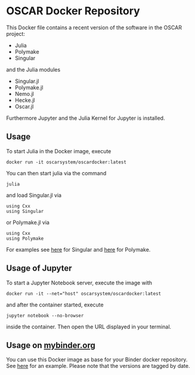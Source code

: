 # OSCAR Docker Repository

This Docker file contains a recent version of the software in the OSCAR project:

- Julia
- Polymake
- Singular

and the Julia modules

- Singular.jl
- Polymake.jl
- Nemo.jl
- Hecke.jl
- Oscar.jl

Furthermore Jupyter and the Julia Kernel for Jupyter is installed.

## Usage

To start Julia in the Docker image, execute
```
docker run -it oscarsystem/oscardocker:latest
```
You can then start julia via the command
```
julia
```
and load Singular.jl via
```
using Cxx
using Singular
```
or Polymake.jl via
```
using Cxx
using Polymake
```
For examples see [here](https://nbviewer.jupyter.org/github/oscar-system/OSCARBinder/blob/master/Singular.ipynb) for Singular and [here](https://nbviewer.jupyter.org/github/oscar-system/OSCARBinder/blob/master/g-vectors_of_random_simplicial_6-polytopes.ipynb)
for Polymake.

## Usage of Jupyter

To start a Jupyter Notebook server, execute the image with
```
docker run -it --net="host" oscarsystem/oscardocker:latest
```
and after the container started, execute
```
jupyter notebook --no-browser
```
inside the container. Then open the URL displayed in your terminal.

## Usage on [mybinder.org](http://mybinder.org)

You can use this Docker image as base for your Binder docker repository. See [here](https://github.com/sebasguts/OSCARBinder) for an example. Please note that the versions are tagged by date.